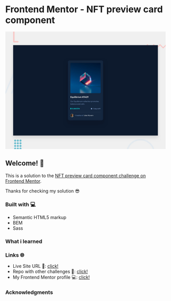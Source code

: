 # Frontend Mentor - NFT preview card component

![Design preview for the NFT preview card component coding challenge](./design/desktop-preview.jpg)

## Welcome! 👋

This is a solution to the [NFT preview card component challenge on Frontend Mentor](https://www.frontendmentor.io/challenges/nft-preview-card-component-SbdUL_w0U).

Thanks for checking my solution 😎

### Built with 💻

- Semantic HTML5 markup
- BEM
- Sass

### What i learned

### Links 🌐

- Live Site URL 🔴: [click!]()
- Repo with other challenges 📁: [click!](https://github.com/kacperkwinta/Frontend-Mentor)
- My Frontend Mentor profile 💻: [click!](https://www.frontendmentor.io/profile/kacperkwinta)

### Acknowledgments
